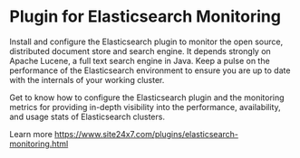 Plugin for Elasticsearch Monitoring
===========

Install and configure the Elasticsearch plugin to monitor the open source, distributed document store and search engine. It depends strongly on Apache Lucene, a full text search engine in Java. Keep a pulse on the performance of the Elasticsearch environment to ensure you are up to date with the internals of your working cluster.

Get to know how to configure the Elasticsearch plugin and the monitoring metrics for providing in-depth visibility into the performance, availability, and usage stats of Elasticsearch clusters.

Learn more https://www.site24x7.com/plugins/elasticsearch-monitoring.html

